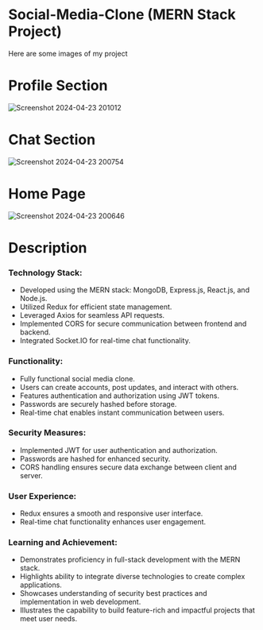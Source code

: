 
# Social-Media-Clone (MERN Stack Project)

Here are some images of my project
# Profile Section
![Screenshot 2024-04-23 201012](https://github.com/VinitaIsrani74/Social-Media-Clone-MERN-Stack-Project/assets/138797388/b56aa8db-08b9-441f-9f9b-b5e42d12ab05)
# Chat Section
![Screenshot 2024-04-23 200754](https://github.com/VinitaIsrani74/Social-Media-Clone-MERN-Stack-Project/assets/138797388/1847ae24-e268-47ba-a0ed-a89aa118b25c)
# Home Page
![Screenshot 2024-04-23 200646](https://github.com/VinitaIsrani74/Social-Media-Clone-MERN-Stack-Project/assets/138797388/f579a228-8e79-4063-bfe5-d5edb7469294)

# Description
<h3>Technology Stack:</h3>
<ul>
  <li>Developed using the MERN stack: MongoDB, Express.js, React.js, and Node.js.</li>
  <li>Utilized Redux for efficient state management.</li>
  <li>Leveraged Axios for seamless API requests.</li>
  <li>Implemented CORS for secure communication between frontend and backend.</li>
  <li>Integrated Socket.IO for real-time chat functionality.</li>
</ul>

<h3>Functionality:</h3>
<ul>
  <li>
Fully functional social media clone.</li>
  <li>Users can create accounts, post updates, and interact with others.</li>
  <li>Features authentication and authorization using JWT tokens.</li>
  <li>Passwords are securely hashed before storage.</li>
  <li>Real-time chat enables instant communication between users.</li>
</ul>

<h3>
Security Measures:</h3>
<ul>

  <li>Implemented JWT for user authentication and authorization.</li>
  <li>Passwords are hashed for enhanced security.</li>
  
  <li>CORS handling ensures secure data exchange between client and server.</li>
</ul>

<h3>
User Experience:</h3>
<ul>

  <li>Redux ensures a smooth and responsive user interface.</li>
  <li>Real-time chat functionality enhances user engagement.</li>
  
  
</ul>


<h3>
Learning and Achievement:</h3>
<ul>

  <li>Demonstrates proficiency in full-stack development with the MERN stack.</li>
  <li>Highlights ability to integrate diverse technologies to create complex applications.</li>
  <li>Showcases understanding of security best practices and implementation in web development.</li>
  <li>Illustrates the capability to build feature-rich and impactful projects that meet user needs.</li>
  
  
</ul>

